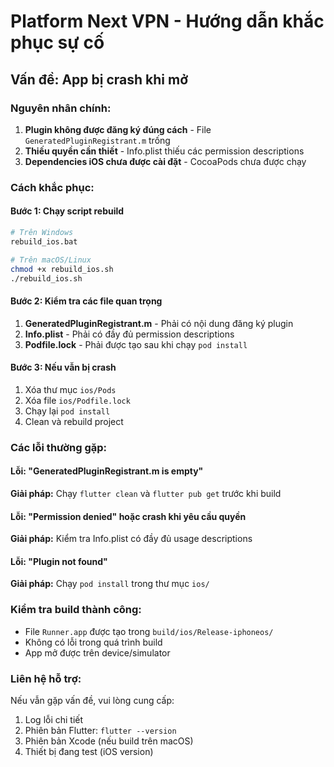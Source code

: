 # Platform Next VPN - Hướng dẫn khắc phục sự cố

## Vấn đề: App bị crash khi mở

### Nguyên nhân chính:
1. **Plugin không được đăng ký đúng cách** - File `GeneratedPluginRegistrant.m` trống
2. **Thiếu quyền cần thiết** - Info.plist thiếu các permission descriptions
3. **Dependencies iOS chưa được cài đặt** - CocoaPods chưa được chạy

### Cách khắc phục:

#### Bước 1: Chạy script rebuild
```bash
# Trên Windows
rebuild_ios.bat

# Trên macOS/Linux
chmod +x rebuild_ios.sh
./rebuild_ios.sh
```

#### Bước 2: Kiểm tra các file quan trọng
1. **GeneratedPluginRegistrant.m** - Phải có nội dung đăng ký plugin
2. **Info.plist** - Phải có đầy đủ permission descriptions
3. **Podfile.lock** - Phải được tạo sau khi chạy `pod install`

#### Bước 3: Nếu vẫn bị crash
1. Xóa thư mục `ios/Pods`
2. Xóa file `ios/Podfile.lock`
3. Chạy lại `pod install`
4. Clean và rebuild project

### Các lỗi thường gặp:

#### Lỗi: "GeneratedPluginRegistrant.m is empty"
**Giải pháp:** Chạy `flutter clean` và `flutter pub get` trước khi build

#### Lỗi: "Permission denied" hoặc crash khi yêu cầu quyền
**Giải pháp:** Kiểm tra Info.plist có đầy đủ usage descriptions

#### Lỗi: "Plugin not found"
**Giải pháp:** Chạy `pod install` trong thư mục `ios/`

### Kiểm tra build thành công:
- File `Runner.app` được tạo trong `build/ios/Release-iphoneos/`
- Không có lỗi trong quá trình build
- App mở được trên device/simulator

### Liên hệ hỗ trợ:
Nếu vẫn gặp vấn đề, vui lòng cung cấp:
1. Log lỗi chi tiết
2. Phiên bản Flutter: `flutter --version`
3. Phiên bản Xcode (nếu build trên macOS)
4. Thiết bị đang test (iOS version)

